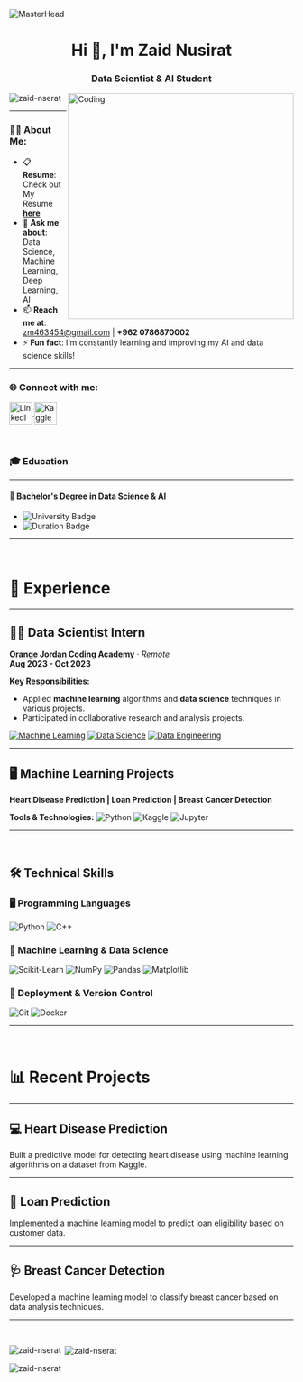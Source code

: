 ![MasterHead](https://i.redd.it/bpxxqqvps4h91.gif)
<h1 align="center">Hi 👋, I'm Zaid Nusirat</h1>
<h3 align="center">Data Scientist & AI Student</h3>

<img align="right" alt="Coding" width="400" src="https://i.pinimg.com/originals/ee/ed/e2/eeede229147eb053fe863ef1cc7faf0b.gif" />

<p align="left"> 
  <img src="https://komarev.com/ghpvc/?username=zaid-nserat&label=Profile%20views&color=0e75b6&style=flat" alt="zaid-nserat" /> 
</p>

---

### 👨‍💻 About Me:
- 📋 **Resume**: Check out My Resume [**here**](https://docs.google.com/document/d/1_1tkH33oggXdtNtLS1ek_hHgC8YEHGkb/edit?usp=sharing&ouid=114996828737559694387&rtpof=true&sd=true)  
- 💬 **Ask me about**: Data Science, Machine Learning, Deep Learning, AI  
- 📫 **Reach me at**: [zm463454@gmail.com](mailto:zm463454@gmail.com) | **+962 0786870002**  
- ⚡ **Fun fact**: I’m constantly learning and improving my AI and data science skills!  

---

<h3 align="left">🌐 Connect with me:</h3>
<p align="left">
  <a href="https://linkedin.com/in/zaid-nserat-192a7a275" target="_blank">
    <img align="center" src="https://raw.githubusercontent.com/rahuldkjain/github-profile-readme-generator/master/src/images/icons/Social/linked-in-alt.svg" alt="LinkedIn - Zaid Nserat" height="40" width="40" />
  </a>
  <a href="https://kaggle.com/zaed2003" target="_blank">
    <img align="center" src="https://raw.githubusercontent.com/rahuldkjain/github-profile-readme-generator/master/src/images/icons/Social/kaggle.svg" alt="Kaggle - Zaid Nserat" height="40" width="40" />
  </a>
</p>

<br>

### 🎓 Education

---

#### 🏫 **Bachelor's Degree in Data Science & AI**

- ![University Badge](https://img.shields.io/badge/Hashemite_University-0055A4?style=flat&logo=university&logoColor=white)
- ![Duration Badge](https://img.shields.io/badge/Duration-2021%20–%202024-yellow)

---

<br>

# 💼 Experience

---

## 🧑‍💻 Data Scientist Intern  
**Orange Jordan Coding Academy** · *Remote*  
**Aug 2023 - Oct 2023**  

**Key Responsibilities:**
- Applied **machine learning** algorithms and **data science** techniques in various projects.
- Participated in collaborative research and analysis projects.

[![Machine Learning](https://img.shields.io/badge/Machine_Learning-FFD700?style=for-the-badge)](https://en.wikipedia.org/wiki/Machine_learning) [![Data Science](https://img.shields.io/badge/Data_Science-32CD32?style=for-the-badge)](https://en.wikipedia.org/wiki/Data_science) [![Data Engineering](https://img.shields.io/badge/Data_Engineering-1E90FF?style=for-the-badge)](https://en.wikipedia.org/wiki/Data_engineering)

---

## 🖥️ Machine Learning Projects  
**Heart Disease Prediction | Loan Prediction | Breast Cancer Detection**  

**Tools & Technologies:**
![Python](https://img.shields.io/badge/Python-3776AB?style=flat&logo=python&logoColor=white) ![Kaggle](https://img.shields.io/badge/Kaggle-20BEFF?style=flat&logo=kaggle&logoColor=white) ![Jupyter](https://img.shields.io/badge/Jupyter-F37626?style=flat&logo=jupyter&logoColor=white)

---

<br>

## 🛠️ Technical Skills

### 🖥️ Programming Languages
![Python](https://img.shields.io/badge/Python-3776AB?style=flat&logo=python&logoColor=white)
![C++](https://img.shields.io/badge/C++-00599C?style=flat&logo=cplusplus&logoColor=white)

### 🤖 Machine Learning & Data Science
![Scikit-Learn](https://img.shields.io/badge/Scikit--Learn-F7931E?style=flat&logo=scikit-learn&logoColor=white)
![NumPy](https://img.shields.io/badge/NumPy-013243?style=flat&logo=numpy&logoColor=white)
![Pandas](https://img.shields.io/badge/Pandas-150458?style=flat&logo=pandas&logoColor=white)
![Matplotlib](https://img.shields.io/badge/Matplotlib-315796?style=flat&logo=matplotlib&logoColor=white)

### 🚀 Deployment & Version Control
![Git](https://img.shields.io/badge/Git-F05032?style=flat&logo=git&logoColor=white)
![Docker](https://img.shields.io/badge/Docker-2496ED?style=flat&logo=docker&logoColor=white)

---

<br>

# 📊 Recent Projects

---

## 💻 Heart Disease Prediction  
Built a predictive model for detecting heart disease using machine learning algorithms on a dataset from Kaggle.

---

## 🏦 Loan Prediction  
Implemented a machine learning model to predict loan eligibility based on customer data.

---

## 🩺 Breast Cancer Detection  
Developed a machine learning model to classify breast cancer based on data analysis techniques.

---

<br>

<p><img align="left" src="https://github-readme-stats.vercel.app/api/top-langs?username=zaid-nserat&show_icons=true&locale=en&layout=compact" alt="zaid-nserat" /></p>

<p>&nbsp;<img align="center" src="https://github-readme-stats.vercel.app/api?username=zaid-nserat&show_icons=true&locale=en" alt="zaid-nserat" /></p>

<p><img align="center" src="https://github-readme-streak-stats.herokuapp.com/?user=zaid-nserat&" alt="zaid-nserat" /></p>

